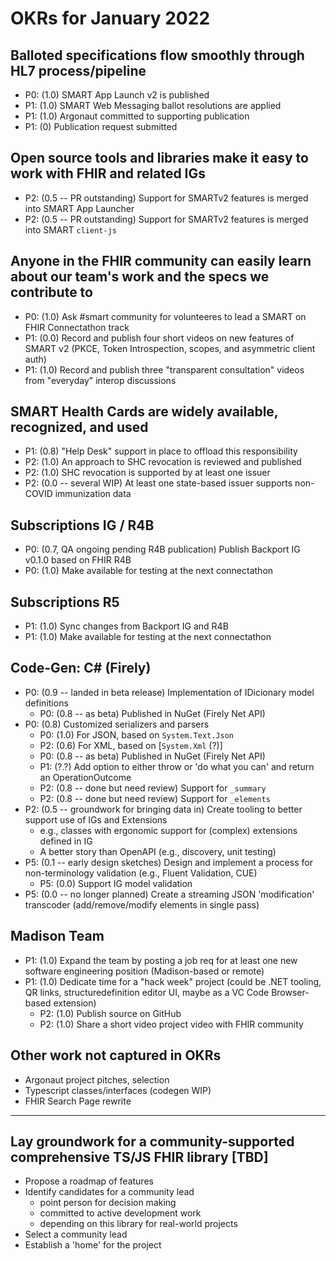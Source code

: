 # OKRs for January 2022

## Balloted specifications flow smoothly through HL7 process/pipeline
* P0: (1.0) SMART App Launch v2 is published
* P1: (1.0) SMART Web Messaging ballot resolutions are applied
* P1: (1.0) Argonaut committed to supporting publication 
* P1: (0) Publication request submitted

## Open source tools and libraries make it easy to work with FHIR and related IGs
* P2: (0.5 -- PR outstanding) Support for SMARTv2 features is merged into SMART App Launcher
* P2: (0.5 -- PR outstanding) Support for SMARTv2 features is merged into SMART `client-js`

## Anyone in the FHIR community can easily learn about our team's work and the specs we contribute to
* P0: (1.0) Ask #smart community for volunteeres to lead a SMART on FHIR Connectathon track
* P1: (0.0) Record and publish four short videos on new features of SMART v2 (PKCE, Token Introspection, scopes, and asymmetric client auth)
* P1: (1.0) Record and publish three "transparent consultation" videos from "everyday" interop discussions

## SMART Health Cards are widely available, recognized, and used
* P1: (0.8) "Help Desk" support in place to offload this responsibility
* P2: (1.0) An approach to SHC revocation is reviewed and published
* P2: (1.0) SHC revocation is supported by at least one issuer
* P2: (0.0 -- several WIP) At least one state-based issuer supports non-COVID immunization data

## Subscriptions IG / R4B
* P0: (0.7, QA ongoing pending R4B publication) Publish Backport IG v0.1.0 based on FHIR R4B
* P0: (1.0) Make available for testing at the next connectathon

## Subscriptions R5
* P1: (1.0) Sync changes from Backport IG and R4B
* P1: (1.0) Make available for testing at the next connectathon

## Code-Gen: C# (Firely)
* P0: (0.9 -- landed in beta release) Implementation of IDicionary model definitions
    * P0: (0.8 -- as beta) Published in NuGet (Firely Net API)
* P0: (0.8) Customized serializers and parsers
    * P0: (1.0) For JSON, based on `System.Text.Json`
    * P2: (0.6) For XML, based on [`System.Xml` (?)]
    * P0: (0.8 -- as beta) Published in NuGet (Firely Net API)
    * P1: (?.?) Add option to either throw or 'do what you can' and return an OperationOutcome
    * P2: (0.8 -- done but need review) Support for `_summary`
    * P2: (0.8 -- done but need review) Support for `_elements`
* P2: (0.5 -- groundwork for bringing data in) Create tooling to better support use of IGs and Extensions
    * e.g., classes with ergonomic support for (complex) extensions defined in IG
    * A better story than OpenAPI (e.g., discovery, unit testing)
* P5: (0.1 -- early design sketches) Design and implement a process for non-terminology validation (e.g., Fluent Validation, CUE)
    * P5: (0.0) Support IG model validation
* P5: (0.0 -- no longer planned) Create a streaming JSON 'modification' transcoder (add/remove/modify elements in single pass)

## Madison Team

* P1: (1.0) Expand the team by posting a job req for at least one new software engineering position (Madison-based or remote)
* P1: (1.0) Dedicate time for a "hack week" project (could be .NET tooling, QR links, structuredefinition editor UI, maybe as a VC Code Browser-based extension)
    * P2: (1.0) Publish source on GitHub
    * P2: (1.0) Share a short video project video with FHIR community

## Other work not captured in OKRs

* Argonaut project pitches, selection
* Typescript classes/interfaces (codegen WIP)
* FHIR Search Page rewrite

---

## Lay groundwork for a community-supported comprehensive TS/JS FHIR library [TBD]

* Propose a roadmap of features
* Identify candidates for a community lead
    * point person for decision making
    * committed to active development work
    * depending on this library for real-world projects
* Select a community lead
* Establish a 'home' for the project
